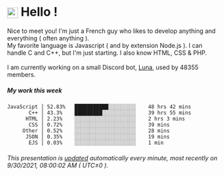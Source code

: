 # <img src="https://64.media.tumblr.com/a77fe63f35eafbe14be38765babf1cb2/ec4eb63d77592970-8f/s1280x1920/cb3343c17d8b4e6010ca747520d078d3dba9ac25.gif" style="vertical-align:middle" width="25px"> Hello !
Nice to meet you! I'm just a French guy who likes to develop anything and everything ( often anything ). <br/>My favorite language is Javascript ( and by extension Node.js ). I can handle C and C++, but I'm just starting. I also know HTML, CSS & PHP.<br/><br/>
I am currently working on a small Discord bot, [Luna](https://github.com/Asgarrrr/Luna), used by 48355 members.<br/>
##### My work this week<br/>
```
JavaScript │ 52.83%   ███████████░░░░░░░░░    48 hrs 42 mins
       C++ │ 43.3%    █████████░░░░░░░░░░░    39 hrs 55 mins
      HTML │ 2.23%    ░░░░░░░░░░░░░░░░░░░░    2 hrs 3 mins
       CSS │ 0.72%    ░░░░░░░░░░░░░░░░░░░░    39 mins
     Other │ 0.52%    ░░░░░░░░░░░░░░░░░░░░    28 mins
      JSON │ 0.35%    ░░░░░░░░░░░░░░░░░░░░    19 mins
       EJS │ 0.03%    ░░░░░░░░░░░░░░░░░░░░    1 min
```
###### This presentation is [updated](https://github.com/Asgarrrr) automatically every minute, most recently on 9/30/2021, 08:00:02 AM ( UTC±0 ).